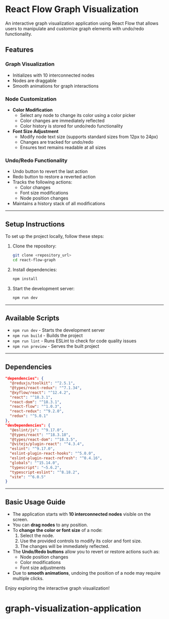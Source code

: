 # React Flow Graph Visualization

An interactive graph visualization application using React Flow that allows users to manipulate and customize graph elements with undo/redo functionality.

## Features

### Graph Visualization
- Initializes with 10 interconnected nodes
- Nodes are draggable
- Smooth animations for graph interactions

### Node Customization
- **Color Modification**
  - Select any node to change its color using a color picker
  - Color changes are immediately reflected
  - Color history is stored for undo/redo functionality
- **Font Size Adjustment**
  - Modify node text size (supports standard sizes from 12px to 24px)
  - Changes are tracked for undo/redo
  - Ensures text remains readable at all sizes

### Undo/Redo Functionality
- Undo button to revert the last action
- Redo button to restore a reverted action
- Tracks the following actions:
  - Color changes
  - Font size modifications
  - Node position changes
- Maintains a history stack of all modifications

---

## Setup Instructions

To set up the project locally, follow these steps:

1. Clone the repository:
   ```sh
   git clone <repository_url>
   cd react-flow-graph
   ```
2. Install dependencies:
   ```sh
   npm install
   ```
3. Start the development server:
   ```sh
   npm run dev
   ```

---

## Available Scripts

- `npm run dev` - Starts the development server
- `npm run build` - Builds the project
- `npm run lint` - Runs ESLint to check for code quality issues
- `npm run preview` - Serves the built project

---

## Dependencies

```json
"dependencies": {
  "@reduxjs/toolkit": "^2.5.1",
  "@types/react-redux": "^7.1.34",
  "@xyflow/react": "^12.4.2",
  "react": "^18.3.1",
  "react-dom": "^18.3.1",
  "react-flow": "^1.0.3",
  "react-redux": "^9.2.0",
  "redux": "^5.0.1"
},
"devDependencies": {
  "@eslint/js": "^9.17.0",
  "@types/react": "^18.3.18",
  "@types/react-dom": "^18.3.5",
  "@vitejs/plugin-react": "^4.3.4",
  "eslint": "^9.17.0",
  "eslint-plugin-react-hooks": "^5.0.0",
  "eslint-plugin-react-refresh": "^0.4.16",
  "globals": "^15.14.0",
  "typescript": "~5.6.2",
  "typescript-eslint": "^8.18.2",
  "vite": "^6.0.5"
}
```

---

## Basic Usage Guide

- The application starts with **10 interconnected nodes** visible on the screen.
- You can **drag nodes** to any position.
- To **change the color or font size** of a node:
  1. Select the node.
  2. Use the provided controls to modify its color and font size.
  3. The changes will be immediately reflected.
- The **Undo/Redo buttons** allow you to revert or restore actions such as:
  - Node position changes
  - Color modifications
  - Font size adjustments
- Due to **smooth animations**, undoing the position of a node may require multiple clicks.

Enjoy exploring the interactive graph visualization!

# graph-visualization-application
